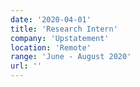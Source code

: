 ```yaml
---
date: '2020-04-01'
title: 'Research Intern'
company: 'Upstatement'
location: 'Remote'
range: 'June - August 2020'
url: ''
---
```

